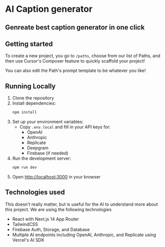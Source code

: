 # AI Caption generator 

## Genreate best caption generator in one click

## Getting started
To create a new project, you go to `/paths`, choose from our list of Paths, and then use Cursor's Composer feature to quickly scaffold your project!

You can also edit the Path's prompt template to be whatever you like!

## Running Locally

1. Clone the repository
2. Install dependencies:
   ```bash
   npm install
   ```
3. Set up your environment variables:
   - Copy `.env.local` and fill in your API keys for:
     - OpenAI
     - Anthropic
     - Replicate
     - Deepgram
     - Firebase (if needed)
4. Run the development server:
   ```bash
   npm run dev
   ```
5. Open [http://localhost:3000](http://localhost:3000) in your browser

## Technologies used
This doesn't really matter, but is useful for the AI to understand more about this project. We are using the following technologies
- React with Next.js 14 App Router
- TailwindCSS
- Firebase Auth, Storage, and Database
- Multiple AI endpoints including OpenAI, Anthropic, and Replicate using Vercel's AI SDK
